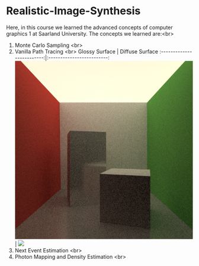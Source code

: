 # Realistic-Image-Synthesis
Here, in this course we learned the advanced concepts of computer graphics 1 at Saarland University. The concepts we learned are:<br\>
1. Monte Carlo Sampling <br\>
2. Vanilla Path Tracing <br\>
Glossy Surface            |  Diffuse Surface
:-------------------------:|:-------------------------:
![](imgs/PT/cornell_box_glossy_100.png)  |  ![](https://...Ocean.png)
3. Next Event Estimation <br\>
4. Photon Mapping and Density Estimation <br\>
